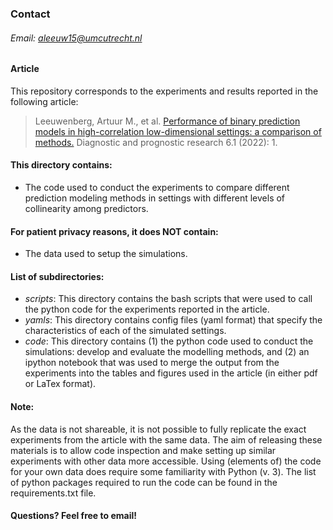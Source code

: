 ### Contact 
###### Email: aleeuw15@umcutrecht.nl


#### Article
This repository corresponds to the experiments and results reported in the following article:

> Leeuwenberg, Artuur M., et al. [Performance of binary prediction models in high-correlation low-dimensional settings: a comparison of methods.](https://doi.org/10.1186/s41512-021-00115-5) Diagnostic and prognostic research 6.1 (2022): 1.

#### This directory contains:
- The code used to conduct the experiments to compare different prediction modeling methods in settings with different levels of collinearity among predictors.

#### For patient privacy reasons, it does NOT contain:
- The data used to setup the simulations.

#### List of subdirectories:
- _scripts_: This directory contains the bash scripts that were used to call the python code for the experiments reported in the article.
- _yamls_: This directory contains config files (yaml format) that specify the characteristics of each of the simulated settings.
- _code_: This directory contains (1) the python code used to conduct the simulations: develop and evaluate the modelling methods, and (2) an ipython notebook that was used to merge the output from the experiments into the tables and figures used in the article (in either pdf or LaTex format).


#### Note: 
As the data is not shareable, it is not possible to fully replicate the exact experiments from the article with the same data. The aim of releasing these materials is to allow code inspection and make setting up similar experiments with other data more accessible. Using (elements of) the code for your own data does require some familiarity with Python (v. 3). The list of python packages required to run the code can be found in the requirements.txt file.

#### Questions? Feel free to email!

